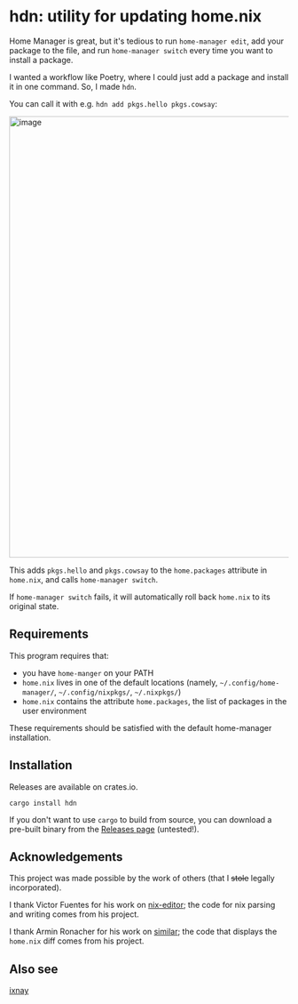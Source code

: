 # hdn: utility for updating home.nix
Home Manager is great,
but it's tedious to run `home-manager edit`,
add your package to the file,
and run `home-manager switch`
every time you want to install a package.

I wanted a workflow like Poetry,
where I could just add a package and install it in one command.
So, I made `hdn`.

You can call it with e.g. `hdn add pkgs.hello pkgs.cowsay`:

<img width="794" alt="image" src="https://github.com/seasonedfish/hdn/assets/29507110/0a6fa19b-34c0-4246-9d4e-41b114927d13">

This adds `pkgs.hello` and `pkgs.cowsay` to the `home.packages` attribute in `home.nix`, and calls `home-manager switch`.

If `home-manager switch` fails, it will automatically roll back `home.nix` to its original state. 

## Requirements
This program requires that:
- you have `home-manger` on your PATH
- `home.nix` lives in one of the default locations (namely, `~/.config/home-manager/`, `~/.config/nixpkgs/`, `~/.nixpkgs/`)
- `home.nix` contains the attribute `home.packages`, the list of packages in the user environment

These requirements should be satisfied with the default home-manager installation.

## Installation
Releases are available on crates.io.
```shell
cargo install hdn
```

If you don't want to use `cargo` to build from source,
you can download a pre-built binary from the [Releases page](https://github.com/seasonedfish/hdn/releases) (untested!).

## Acknowledgements
This project was made possible by the work of others (that I ~~stole~~ legally incorporated).

I thank Victor Fuentes for his work on [nix-editor](https://github.com/vlinkz/nix-editor);
the code for nix parsing and writing comes from his project.

I thank Armin Ronacher for his work on [similar](https://github.com/mitsuhiko/similar);
the code that displays the `home.nix` diff comes from his project.

## Also see
[ixnay](https://github.com/pmarreck/ixnay)
